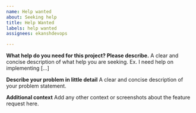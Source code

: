 ```yaml
---
name: Help wanted
about: Seeking help
title: Help Wanted
labels: help wanted
assignees: ekanshdevops

---
```


**What help do you need for this project? Please describe.**
A clear and concise description of what help you are seeking. Ex. I need help on implementing [...]

**Describe your problem in little detail**
A clear and concise description of your problem statement.

**Additional context**
Add any other context or screenshots about the feature request here.
